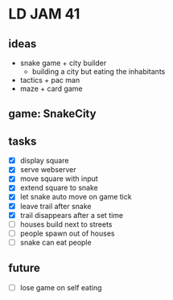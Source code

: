 # LD JAM 41

## ideas

* snake game + city builder
  * building a city but eating the inhabitants
* tactics + pac man
* maze + card game

## game: SnakeCity

## tasks

* [x] display square
* [x] serve webserver
* [x] move square with input
* [x] extend square to snake
* [x] let snake auto move on game tick
* [x] leave trail after snake
* [x] trail disappears after a set time
* [ ] houses build next to streets
* [ ] people spawn out of houses
* [ ] snake can eat people

## future

* [ ] lose game on self eating
